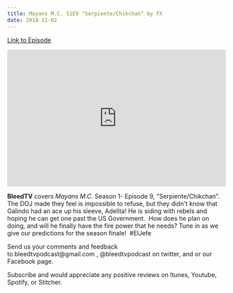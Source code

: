```yaml
---
title: Mayans M.C. S1E9 "Serpiente/Chikchan" by FX
date: 2018-11-02
---
```


[Link to Episode](https://BleedTV.podbean.com/e/mayans-mc-s1e7-serpientechikchan-by-fx/)

<iframe src="https://www.podbean.com/media/player/nnqey-9e169a?from=site&vjs=1&skin=1&fonts=Helvetica&auto=0&download=1" height="315" width="100%" frameborder="0" scrolling="no" data-name="pb-iframe-player"></iframe>

<p><strong>BleedTV</strong> covers <em>Mayans M.C.</em> Season 1- Episode 9, "Serpiente/Chikchan". The DOJ made they feel is impossible to refuse, but they didn't know that Galindo had an ace up his sleeve, Adelita! He is siding with rebels and hoping he can get one past the US Government.  How does he plan on doing, and will he finally have the fire power that he needs? Tune in as we give our predictions for the season finale!  #ElJefe</p>
<p>Send us your comments and feedback to bleedtvpodcast@gmail.com , @bleedtvpodcast on twitter, and or our Facebook page. </p>
<p>Subscribe and would appreciate any positive reviews on Itunes, Youtube, Spotify, or Stitcher.</p>